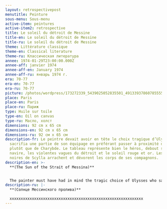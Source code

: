 ```yaml
---
layout: retrospectivepost
menutitle: Peinture
sous-menu: Sous-menu
active-item: peintures
active-item2: retrospective
title: Le soleil du détroit de Messine
title-en: Le soleil du détroit de Messine
title-ru: Le soleil du détroit de Messine
theme: Littérature classique
theme-en: Classical literature
theme-ru: Классическая литература
annee: 1974-01-29T23:00:00.000Z
annee-aff: janvier 1974
annee-aff-en: January 1974
annee-aff-ru: январь 1974 г.
era: 70-77
era-en: 70-77
era-ru: 70-77
picture: /photos/wordpress/173272339_5439025052835501_4913393786078555588_n.jpg
place: Paris
place-en: Paris
place-ru: Париж
type: Huile sur toile
type-en: Oil on canvas
type-ru: Масло, холст
dimensions: 92 cm x 65 cm
dimensions-en: 92 cm x 65 cm
dimensions-ru: 92 см x 65 см
description-fr: Le peintre devait avoir en tête le choix tragique d’Ulysse qui
  sacrifia une partie de son équipage en préférant passer à proximité de Scylla
  plutôt que de Charybde. Le tableau représente bien le héros, debout sur son
  navire, les violentes vagues du détroit et le soleil rouge et or. Les têtes
  noires de Scylla arrachent et dévorent les corps de ses compagnons.
description-en: >-
  **(The Sun of the Strait of Messina)**


  The painter must have had in mind the tragic choice of Ulysses who sacrificed part of his crew by opting to pass near Scylla rather than Charybdis. The painting represents the hero, standing on his ship, the violent waves of the strait and a red and gold sun. Scylla's black heads tear off and devour the bodies of his companions.
description-ru: |-
  **(Солнце Мессинского пролива)**

  xxxxxxxxxxxxxxxxxxxxxxxxxxxxxxxxxxxxxxxxxxxxxxxxxxxxxxxxxxxx
---
```

